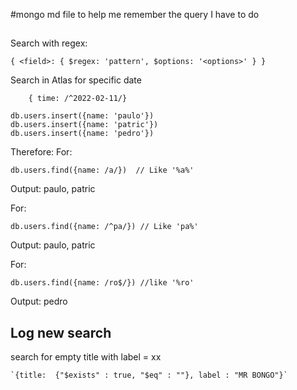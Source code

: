 #mongo md file to help me remember the query I have to do

##
Search with regex:

    { <field>: { $regex: 'pattern', $options: '<options>' } }
Search in Atlas for specific date
    
        { time: /^2022-02-11/}

    db.users.insert({name: 'paulo'})
    db.users.insert({name: 'patric'})
    db.users.insert({name: 'pedro'})

Therefore:
For:

    db.users.find({name: /a/})  // Like '%a%'
Output: paulo, patric

For:

    db.users.find({name: /^pa/}) // Like 'pa%'
Output: paulo, patric

For:

    db.users.find({name: /ro$/}) //like '%ro'
Output: pedro

## Log new search
search for empty title with label = xx

    `{title:  {"$exists" : true, "$eq" : ""}, label : "MR BONGO"}`

